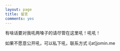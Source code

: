 ```yaml
---
layout: page
title: 留言
comments: yes
---
```


有啥话要对我吼两嗓子的请尽管在这里吼！吼吼！

如果不愿意公开吼，可以私下吼，联系方式  <span class="label label-info">i[at]jomin.me</span>

